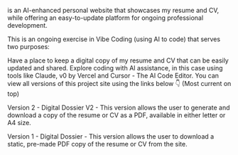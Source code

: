  is an AI-enhanced personal website that showcases my resume and CV, while offering an easy-to-update platform for ongoing professional development.

This is an ongoing exercise in Vibe Coding (using AI to code) that serves two purposes:

Have a place to keep a digital copy of my resume and CV that can be easily updated and shared.
Explore coding with AI assistance, in this case using tools like Claude, v0 by Vercel and Cursor - The AI Code Editor.
You can view all versions of this project site using the links below 👇 (Most current on top)

Version 2 - Digital Dossier V2 - This version allows the user to generate and download a copy of the resume or CV as a PDF, available in either letter or A4 size.

Version 1 - Digital Dossier - This version allows the user to download a static, pre-made PDF copy of the resume or CV from the site.
